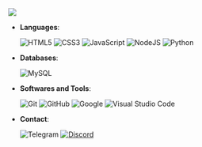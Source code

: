 <img src="https://cdn.discordapp.com/attachments/1110216202179072070/1250102221887115416/banner_bulb_pgnetwork_white.png?ex=6669b7eb&is=6668666b&hm=85f2ca667e02ccae047306643e685332a43be3dbc8852e02a4b9eca772e0badf&" />

- **Languages**:
    
    ![HTML5](https://img.shields.io/badge/HTML5%20-%23E34F26.svg?style=for-the-badge&logo=html5&logoColor=white)
    ![CSS3](https://img.shields.io/badge/CSS%20-%231572B6.svg?style=for-the-badge&logo=css3&logoColor=white)
    ![JavaScript](https://img.shields.io/badge/JavaScript%20-%23F7DF1E.svg?style=for-the-badge&logo=javascript&logoColor=black)
    ![NodeJS](https://img.shields.io/badge/node.js-6DA55F?style=for-the-badge&logo=node.js&logoColor=white)
    ![Python](https://img.shields.io/badge/python-3670A0?style=for-the-badge&logo=python&logoColor=ffdd54)

- **Databases**:

    ![MySQL](https://img.shields.io/badge/mysql-%2300f.svg?style=for-the-badge&logo=mysql&logoColor=white)

- **Softwares and Tools**:
    
    ![Git](https://img.shields.io/badge/git-%23F05033.svg?style=for-the-badge&logo=git&logoColor=white)
    ![GitHub](https://img.shields.io/badge/github-%23121011.svg?style=for-the-badge&logo=github&logoColor=white)
    ![Google](https://img.shields.io/badge/google-%234285F4.svg?style=for-the-badge&logo=google&logoColor=white)
    ![Visual Studio Code](https://img.shields.io/badge/Visual%20Studio%20Code-0078d7.svg?style=for-the-badge&logo=visual-studio-code&logoColor=white)
  
- **Contact**:
    
    ![Telegram](https://img.shields.io/badge/Telegram-blue?style=flat-square&logo=Telegram) 
    [![Discord](https://img.shields.io/badge/Discord-000?style=flat-square&logo=Discord)](https://discord.gg/PgMaf9AM2W)
